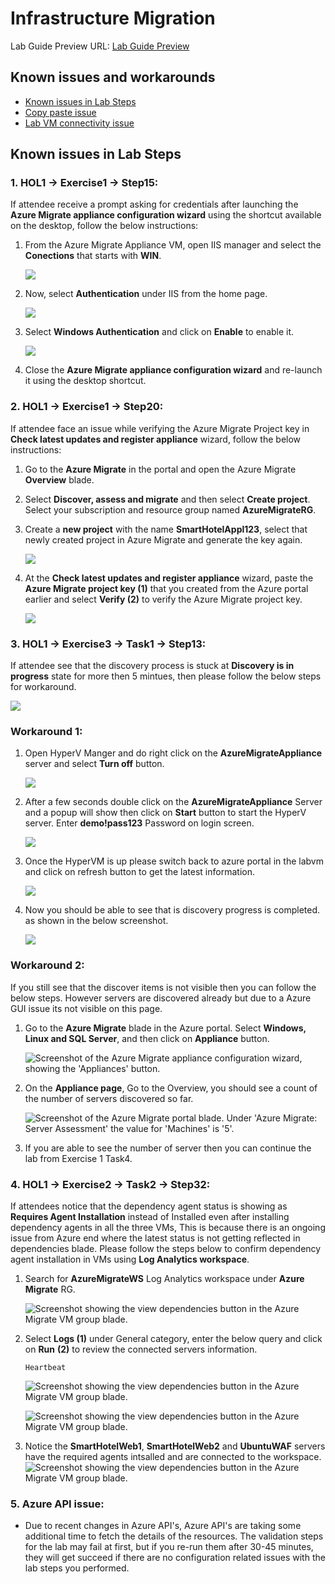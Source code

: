 # Infrastructure Migration

Lab Guide Preview URL: [Lab Guide Preview](https://experience.cloudlabs.ai/#/labguidepreview/e0c59313-c5cd-4b82-8612-165c8f56596b)

## Known issues and workarounds

- [Known issues in Lab Steps](#Known-issues-in-lab-steps)
- [Copy paste issue](https://docs.cloudlabs.ai/Learner/Troubleshooting/CopyPaste)
- [Lab VM connectivity issue](https://docs.cloudlabs.ai/Learner/Troubleshooting/RDP)

## Known issues in Lab Steps 

### 1. **HOL1 -> Exercise1 -> Step15**: 

   If attendee receive a prompt asking for credentials after launching the **Azure Migrate appliance configuration wizard** using the shortcut available on the desktop, follow the below instructions:
   
   1. From the Azure Migrate Appliance VM, open IIS manager and select the **Conections** that starts with **WIN**.

      ![](https://github.com/CloudLabsAI-Azure/Know-Before-You-Go/blob/main/media/lob-issue-03.png?raw=true)
      
   1. Now, select **Authentication** under IIS from the home page.

      ![](https://github.com/CloudLabsAI-Azure/Know-Before-You-Go/blob/main/media/lob-issue-04.png?raw=true)
      
   1. Select **Windows Authentication** and click on **Enable** to enable it.

      ![](https://github.com/CloudLabsAI-Azure/Know-Before-You-Go/blob/main/media/lob-issue-05.png?raw=true)
   
   1. Close the **Azure Migrate appliance configuration wizard** and re-launch it using the desktop shortcut.

### 2. **HOL1 -> Exercise1 -> Step20**:

If attendee face an issue while verifying the Azure Migrate Project key in **Check latest updates and register appliance** wizard, follow the below instructions:

1. Go to the **Azure Migrate** in the portal and open the Azure Migrate **Overview** blade. 
    
1. Select **Discover, assess and migrate** and then select **Create project**. Select your subscription and resource group named **AzureMigrateRG**.
    
1. Create a **new project** with the name **SmartHotelAppl123**, select that newly created project in Azure Migrate and generate the key again.
     
    ![](https://github.com/CloudLabsAI-Azure/Know-Before-You-Go/blob/main/media/upd-key.png?raw=true)
        
 1. At the **Check latest updates and register appliance** wizard, paste the **Azure Migrate project key (1)** that you created from the Azure portal earlier and select **Verify (2)** to verify the Azure Migrate project key. 
    
    ![](https://github.com/CloudLabsAI-Azure/Know-Before-You-Go/blob/main/media/upd-key.png?raw=true)
       

### 3. **HOL1 -> Exercise3 -> Task1 -> Step13**: 
    
If attendee see that the discovery process is stuck at **Discovery is in progress** state for more then 5 mintues, then please follow the below steps for workaround.
    
![](https://github.com/CloudLabsAI-Azure/Know-Before-You-Go/blob/main/media/progress.png?raw=true)
   
   ### Workaround 1:
   
   1. Open HyperV Manger and do right click on the **AzureMigrateAppliance** server and select **Turn off** button. 

      ![](https://github.com/CloudLabsAI-Azure/Know-Before-You-Go/blob/main/media/hypervshut.png?raw=true)
      
   1. After a few seconds double click on the **AzureMigrateAppliance** Server and a popup will show then click on **Start** button to start the HyperV server. Enter **demo!pass123** Password on login screen.
    
        ![](https://github.com/CloudLabsAI-Azure/Know-Before-You-Go/blob/main/media/start.png?raw=true)
     
   3. Once the HyperVM is up please switch back to azure portal in the labvm and click on refresh button to get the latest information. 

        ![](https://github.com/CloudLabsAI-Azure/Know-Before-You-Go/blob/main/media/refresh.png?raw=true)
     
   4. Now you should be able to see that is discovery progress is completed. as shown in the below screenshot.

        ![](https://github.com/CloudLabsAI-Azure/Know-Before-You-Go/blob/main/media/done.png?raw=true)

   ### Workaround 2: 
   
   If you still see that the discover items is not visible then you can follow the below steps. However servers are discovered already but due to a Azure GUI issue its not visible on this page.

   1. Go to the **Azure Migrate** blade in the Azure portal.  Select **Windows, Linux and SQL Server**, and then click on **Appliance** button.
      
      ![Screenshot of the Azure Migrate appliance configuration wizard, showing the 'Appliances' button.](https://github.com/CloudLabs-MCW/MCW-Line-of-business-application-migration/blob/prod/Hands-on%20lab/images/Exercise1/Discovered_Servers_Count.png?raw=true "Appliances")
      
   2. On the **Appliance page**, Go to the Overview, you should see a count of the number of servers discovered so far.
      
      ![Screenshot of the Azure Migrate portal blade. Under 'Azure Migrate: Server Assessment' the value for 'Machines' is '5'.](https://github.com/CloudLabs-MCW/MCW-Line-of-business-application-migration/blob/prod/Hands-on%20lab/images/Exercise1/Machines.png?raw=true "Machines")
    
   3. If you are able to see the number of server then you can continue the lab from Exercise 1 Task4. 
     

### 4. **HOL1 -> Exercise2 -> Task2 -> Step32**: 

   If attendees notice that the dependency agent status is showing as **Requires Agent Installation** instead of Installed even after installing dependency agents in all the three VMs, This is because there is an ongoing issue from Azure end where the latest status is not getting reflected in dependencies blade. Please follow the steps below to confirm dependency agent installation in VMs using **Log Analytics workspace**.
   
   1. Search for **AzureMigrateWS** Log Analytics workspace under **Azure Migrate** RG.

      ![Screenshot showing the view dependencies button in the Azure Migrate VM group blade.](https://github.com/CloudLabs-MCW/MCW-Line-of-business-application-migration/blob/prod/Hands-on%20lab/images/Exercise1/dependency-1.png?raw=true "View dependencies")


   1. Select **Logs (1)** under General category, enter the below query and click on **Run** **(2)** to review the connected servers information.

       ```
       Heartbeat
       ```

      ![Screenshot showing the view dependencies button in the Azure Migrate VM group blade.](https://github.com/CloudLabs-MCW/MCW-Line-of-business-application-migration/blob/prod/Hands-on%20lab/images/Exercise1/dependency-2.png?raw=true "View dependencies")



      ![Screenshot showing the view dependencies button in the Azure Migrate VM group blade.](https://github.com/CloudLabs-MCW/MCW-Line-of-business-application-migration/blob/prod/Hands-on%20lab/images/Exercise1/dependency-2.1.png?raw=true "View dependencies")
     
   1. Notice the **SmartHotelWeb1**, **SmartHotelWeb2** and **UbuntuWAF** servers have the required agents intsalled and are connected to the workspace.
       ![Screenshot showing the view dependencies button in the Azure Migrate VM group blade.](https://github.com/CloudLabs-MCW/MCW-Line-of-business-application-migration/blob/prod/Hands-on%20lab/images/Exercise1/dependency-3.png?raw=true "View dependencies")
      
### 5. **Azure API issue**: 

- Due to recent changes in Azure API's, Azure API's are taking some additional time to fetch the details of the resources. The validation steps for the lab may fail at first, but if you re-run them after 30-45 minutes, they will get succeed if there are no configuration related issues with the lab steps you performed.
